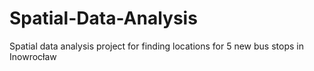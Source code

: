 # Spatial-Data-Analysis
Spatial data analysis project for finding locations for 5 new bus stops in Inowrocław
